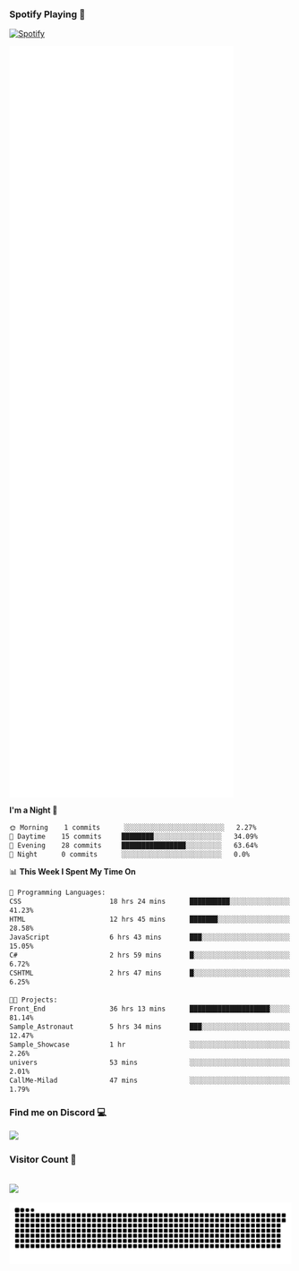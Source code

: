 ### Spotify Playing 🎵
[![Spotify](https://spotify-livestats-callme-milad.vercel.app/api/spotify)](https://open.spotify.com/user/314mrt6dxn5cqoxklh3thbwlr6by)

<img align="center" src="/github-metrics.svg" alt="Metrics" width="400">

<!--START_SECTION:waka-->
**I'm a Night 🦉** 

```text
🌞 Morning    1 commits      ░░░░░░░░░░░░░░░░░░░░░░░░░   2.27% 
🌆 Daytime    15 commits     ████████░░░░░░░░░░░░░░░░░   34.09% 
🌃 Evening    28 commits     ████████████████░░░░░░░░░   63.64% 
🌙 Night      0 commits      ░░░░░░░░░░░░░░░░░░░░░░░░░   0.0%

```


📊 **This Week I Spent My Time On** 

```text
💬 Programming Languages: 
CSS                      18 hrs 24 mins      ██████████░░░░░░░░░░░░░░░   41.23% 
HTML                     12 hrs 45 mins      ███████░░░░░░░░░░░░░░░░░░   28.58% 
JavaScript               6 hrs 43 mins       ███░░░░░░░░░░░░░░░░░░░░░░   15.05% 
C#                       2 hrs 59 mins       █░░░░░░░░░░░░░░░░░░░░░░░░   6.72% 
CSHTML                   2 hrs 47 mins       █░░░░░░░░░░░░░░░░░░░░░░░░   6.25%

🐱‍💻 Projects: 
Front_End                36 hrs 13 mins      ████████████████████░░░░░   81.14% 
Sample_Astronaut         5 hrs 34 mins       ███░░░░░░░░░░░░░░░░░░░░░░   12.47% 
Sample_Showcase          1 hr                ░░░░░░░░░░░░░░░░░░░░░░░░░   2.26% 
univers                  53 mins             ░░░░░░░░░░░░░░░░░░░░░░░░░   2.01% 
CallMe-Milad             47 mins             ░░░░░░░░░░░░░░░░░░░░░░░░░   1.79%

```


<!--END_SECTION:waka-->

### Find me on Discord 💻
<a href="https://discord.gg/t4DwTxa8KA" rel="nofollow"> 
  <img src="https://discord.c99.nl/widget/theme-3/977957889358573609.png" data-canonical-src="https://discord.c99.nl/widget/theme-3/977957889358573609.png" style="max-width: 100%;"></a>

### Visitor Count 🔢
<p align="left"> 
  <br>
  <img src="https://profile-counter.glitch.me/callme-devil/count.svg" />
</p>

<img src="https://github.com/callme-devil/callme-devil/blob/output/github-contribution-grid-snake.svg" alt="snake" style="max-width: 100%;">
